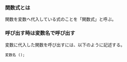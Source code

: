### 関数式とは

関数を変数へ代入している式のことを「関数式」と呼ぶ。

### 呼び出す時は変数名で呼び出す

変数に代入した関数を呼び出すには、以下のように記述する。

```
変数名 ();
```
